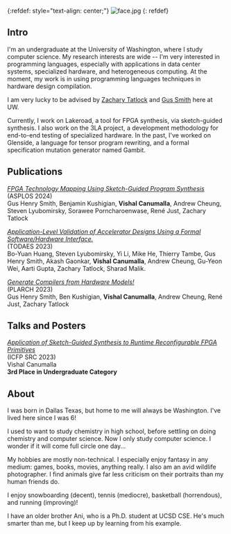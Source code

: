 
{:refdef: style="text-align: center;"}
![face.jpg](/pfp/2023au.jpg)
{: refdef}

## Intro 
I'm an undergraduate at the University of Washington, where I study computer science. My research interests are wide -- I'm very interested in programming languages, especially with applications in data center systems, specialized hardware, and heterogeneous computing. At the moment, my work is in using programming languages techniques in hardware design compilation.

I am very lucky to be advised by [Zachary Tatlock](https://ztatlock.net) and [Gus Smith](https://justg.us) here at UW.

Currently, I work on Lakeroad, a tool for FPGA synthesis, via sketch-guided synthesis. I also work on the 3LA project,
a development methodology for end-to-end testing of specialized hardware. In the past, I've worked on Glenside, a language for tensor program rewriting, and a formal specification mutation generator named Gambit.


## Publications  

[_FPGA Technology Mapping Using Sketch-Guided Program Synthesis_](/pubs/2024-asplos-lakeroad.pdf)  
(ASPLOS 2024) \
Gus Henry Smith, Benjamin Kushigian, **Vishal Canumalla**, Andrew Cheung, Steven Lyubomirsky, Sorawee Porncharoenwase, René Just, Zachary Tatlock

[_Application-Level Validation of Accelerator Designs Using a Formal Software/Hardware Interface._](/pubs/2023-todaes-3la.pdf)  
(TODAES 2023) \
Bo-Yuan Huang, Steven Lyubomirsky, Yi Li, Mike He, Thierry Tambe, Gus Henry Smith, Akash Gaonkar, **Vishal Canumalla**, Andrew Cheung, Gu-Yeon Wei, Aarti Gupta, Zachary Tatlock, Sharad Malik.

[_Generate Compilers from Hardware Models!_](/pubs/2023-pldi-plarch.pdf)  
(PLARCH 2023) \
Gus Henry Smith, Ben Kushigian, **Vishal Canumalla**, Andrew Cheung, René Just, Zachary Tatlock



## Talks and Posters

[_Application of Sketch-Guided Synthesis to Runtime Reconfigurable FPGA Primitives_](/pubs/2023-icfp-src.pdf) \
(ICFP SRC 2023) \
Vishal Canumalla \
**3rd Place in Undergraduate Category**







## About

I was born in Dallas Texas, but home to me will always be Washington. I've lived here since I was 6!

I used to want to study chemistry in high school, before settling on doing chemistry and computer science. Now I only study computer science. I wonder if it will come full circle one day...


My hobbies are mostly non-technical. I especially enjoy fantasy in any medium: games, books, movies, anything really. I also am an avid wildlife photographer. I find animals give far less criticism on their portraits than my human friends do.

I enjoy snowboarding (decent), tennis (mediocre), basketball (horrendous), and running (improving)!

I have an older brother Ani, who is a Ph.D. student at UCSD CSE. He's much smarter than me, but I keep up by learning from his example.















